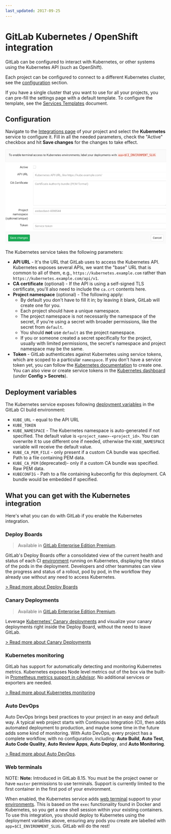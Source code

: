 ```yaml
---
last_updated: 2017-09-25
---
```


# GitLab Kubernetes / OpenShift integration

GitLab can be configured to interact with Kubernetes, or other systems using the
Kubernetes API (such as OpenShift).

Each project can be configured to connect to a different Kubernetes cluster, see
the [configuration](#configuration) section.

If you have a single cluster that you want to use for all your projects,
you can pre-fill the settings page with a default template. To configure the
template, see the [Services Templates](services_templates.md) document.

## Configuration

Navigate to the [Integrations page](project_services.md#accessing-the-project-services)
of your project and select the **Kubernetes** service to configure it. Fill in
all the needed parameters, check the "Active" checkbox and hit **Save changes**
for the changes to take effect.

![Kubernetes configuration settings](img/kubernetes_configuration.png)

The Kubernetes service takes the following parameters:

- **API URL** -
  It's the URL that GitLab uses to access the Kubernetes API. Kubernetes
  exposes several APIs, we want the "base" URL that is common to all of them,
  e.g., `https://kubernetes.example.com` rather than `https://kubernetes.example.com/api/v1`.
- **CA certificate** (optional) -
  If the API is using a self-signed TLS certificate, you'll also need to include
  the `ca.crt` contents here.
- **Project namespace** (optional) - The following apply:
  - By default you don't have to fill it in; by leaving it blank, GitLab will
    create one for you.
  - Each project should have a unique namespace.
  - The project namespace is not necessarily the namespace of the secret, if
    you're using a secret with broader permissions, like the secret from `default`.
  - You should **not** use `default` as the project namespace.
  - If you or someone created a secret specifically for the project, usually
    with limited permissions, the secret's namespace and project namespace may
    be the same.
- **Token** -
  GitLab authenticates against Kubernetes using service tokens, which are
  scoped to a particular `namespace`. If you don't have a service token yet,
  you can follow the
  [Kubernetes documentation](https://kubernetes.io/docs/tasks/configure-pod-container/configure-service-account/)
  to create one. You can also view or create service tokens in the
  [Kubernetes dashboard](https://kubernetes.io/docs/tasks/access-application-cluster/web-ui-dashboard/#config)
  (under **Config > Secrets**).

## Deployment variables

The Kubernetes service exposes following
[deployment variables](../../../ci/variables/README.md#deployment-variables) in the
GitLab CI build environment:

- `KUBE_URL` - equal to the API URL
- `KUBE_TOKEN`
- `KUBE_NAMESPACE` - The Kubernetes namespace is auto-generated if not specified.
  The default value is `<project_name>-<project_id>`. You can overwrite it to
  use different one if needed, otherwise the `KUBE_NAMESPACE` variable will
  receive the default value.
- `KUBE_CA_PEM_FILE` - only present if a custom CA bundle was specified. Path
  to a file containing PEM data.
- `KUBE_CA_PEM` (deprecated)- only if a custom CA bundle was specified. Raw PEM data.
- `KUBECONFIG` - Path to a file containing kubeconfig for this deployment. CA bundle would be embedded if specified.

## What you can get with the Kubernetes integration

Here's what you can do with GitLab if you enable the Kubernetes integration.

### Deploy Boards

> Available in [GitLab Enterprise Edition Premium][ee].

GitLab's Deploy Boards offer a consolidated view of the current health and
status of each CI [environment](../../../ci/environments.md) running on Kubernetes,
displaying the status of the pods in the deployment. Developers and other
teammates can view the progress and status of a rollout, pod by pod, in the
workflow they already use without any need to access Kubernetes.

[> Read more about Deploy Boards](https://docs.gitlab.com/ee/user/project/deploy_boards.html)

### Canary Deployments

> Available in [GitLab Enterprise Edition Premium][ee].

Leverage [Kubernetes' Canary deployments](https://kubernetes.io/docs/concepts/cluster-administration/manage-deployment/#canary-deployments)
and visualize your canary deployments right inside the Deploy Board, without
the need to leave GitLab.

[> Read more about Canary Deployments](https://docs.gitlab.com/ee/user/project/canary_deployments.html)

### Kubernetes monitoring

GitLab has support for automatically detecting and monitoring Kubernetes metrics.
Kubernetes exposes Node level metrics out of the box via the built-in
[Prometheus metrics support in cAdvisor](https://github.com/google/cadvisor).
No additional services or exporters are needed.

[> Read more about Kubernetes monitoring](./prometheus_library/kubernetes.md)

### Auto DevOps

Auto DevOps brings best practices to your project in an easy and default way.
A typical web project starts with Continuous Integration (CI), then adds
automated deployment to production, and maybe some time in the future adds some
kind of monitoring. With Auto DevOps, every project has a complete workflow,
with no configuration, including: **Auto Build**, **Auto Test**, **Auto Code Quality**,
**Auto Review Apps**, **Auto Deploy**, and **Auto Monitoring**.

[> Read more about Auto DevOps](../../../topics/autodevops/index.md).

### Web terminals

NOTE: **Note:**
Introduced in GitLab 8.15. You must be the project owner or have `master` permissions
to use terminals. Support is currently limited to the first container in the
first pod of your environment.

When enabled, the Kubernetes service adds [web terminal](../../../ci/environments.md#web-terminals)
support to your [environments](../../../ci/environments.md). This is based on the `exec` functionality found in
Docker and Kubernetes, so you get a new shell session within your existing
containers. To use this integration, you should deploy to Kubernetes using
the deployment variables above, ensuring any pods you create are labelled with
`app=$CI_ENVIRONMENT_SLUG`. GitLab will do the rest!

[ee]: https://about.gitlab.com/gitlab-ee/
